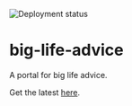 ![Deployment status](https://github.com/Crevitus/big-life-advice/workflows/.github/workflows/deploy.yml/badge.svg)

# big-life-advice
A portal for big life advice.

Get the latest [here](https://biglifeadvice.co.uk).
